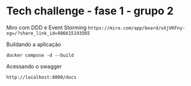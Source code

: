 # Tech challenge - fase 1 - grupo 2

Miro com DDD e Event Storming
```https://miro.com/app/board/uXjVKFny-xg=/?share_link_id=986615193565 ```

Buildando a aplicação

``` docker compose -d --build ``` 

Acessando o swagger

``` http://localhost:8000/docs ``` 

